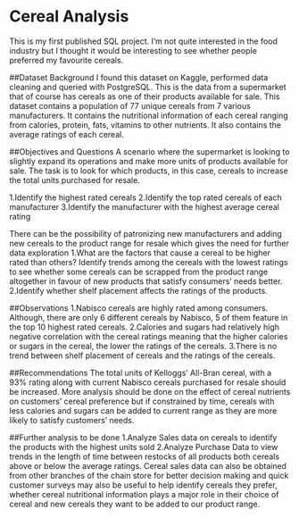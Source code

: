 
# Cereal Analysis

This is my first published SQL project. I’m not quite interested in the food industry but I thought it would be interesting to see whether people preferred my favourite cereals.

##Dataset Background
 I found this dataset on Kaggle, performed data cleaning and queried with PostgreSQL. This is the data from a supermarket that of course has cereals as one of their products available for sale. This dataset contains a population of 77 unique cereals from 7 various manufacturers. It contains the nutritional information of each cereal ranging from calories, protein, fats, vitamins to other nutrients. It also contains the average ratings of each cereal.


##Objectives and Questions
	A scenario where the supermarket is looking to slightly expand its operations and make more units of products available for sale. The task is to look for which products, in this case, cereals to increase the total units purchased for resale. 

1.Identify the highest rated cereals
2.Identify the top rated cereals of each manufacturer
3.Identify the manufacturer with the highest average cereal rating

There can be the possibility of patronizing new manufacturers and adding new cereals to the product range for resale which gives the need for further data exploration
1.What are the factors that cause a cereal to be higher rated than others? Identify trends among the cereals with the lowest ratings to see whether some cereals can be scrapped from the product range altogether in favour of new products that satisfy consumers’ needs better.
2.Identify whether shelf placement affects the ratings of the products.


##Observations
1.Nabisco cereals are highly rated among consumers. Although, there are only 6 different cereals by Nabisco, 5 of them feature in the top 10 highest rated cereals.
2.Calories and sugars had relatively high negative correlation with the cereal ratings meaning that the higher calories or sugars in the cereal, the lower the ratings of the cereals.
3.There is no trend between shelf placement of cereals and the ratings of the cereals.


##Recommendations
The total units of Kelloggs’ All-Bran cereal, with a 93% rating along with current Nabisco cereals purchased for resale should be increased. More analysis should be done on the effect of cereal nutrients on customers’ cereal preference but if constrained by time, cereals with less calories and sugars can be added to current range as they are more likely to satisfy customers’ needs.


##Further analysis to be done
1.Analyze Sales data on cereals to identify the products with the highest units sold
2.Analyze Purchase Data to view trends in the length of time between restocks of all products both cereals above or below the average ratings.
	Cereal sales data can also be obtained from other branches of the chain store for better decision making and quick customer surveys may also be useful to help identify cereals they prefer, whether cereal nutritional information plays a major role in their choice of cereal and new cereals they want to be added to our product range.
